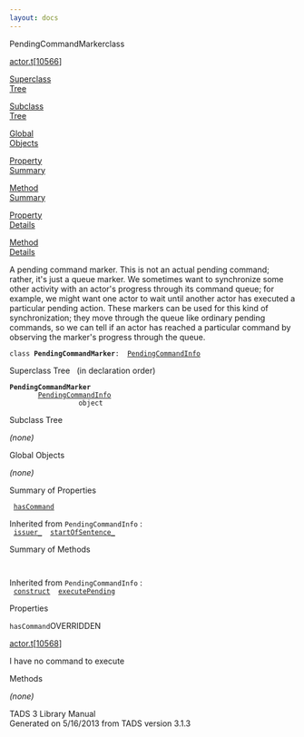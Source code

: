 ```yaml
---
layout: docs
---
```

<span class="title">PendingCommandMarker</span><span class="type">class</span>

[actor.t](../file/actor.t.html)\[[10566](../source/actor.t.html#10566)\]

[Superclass  
Tree](#_SuperClassTree_)

[Subclass  
Tree](#_SubClassTree_)

[Global  
Objects](#_ObjectSummary_)

[Property  
Summary](#_PropSummary_)

[Method  
Summary](#_MethodSummary_)

[Property  
Details](#_Properties_)

[Method  
Details](#_Methods_)

<div class="fdesc">

A pending command marker. This is not an actual pending command; rather,
it's just a queue marker. We sometimes want to synchronize some other
activity with an actor's progress through its command queue; for
example, we might want one actor to wait until another actor has
executed a particular pending action. These markers can be used for this
kind of synchronization; they move through the queue like ordinary
pending commands, so we can tell if an actor has reached a particular
command by observing the marker's progress through the queue.

`class `**`PendingCommandMarker`**` :   `[`PendingCommandInfo`](../object/PendingCommandInfo.html)

</div>

<span id="_SuperClassTree_"></span>

<div class="mjhd">

<span class="hdln">Superclass Tree</span>   (in declaration order)

</div>

**`PendingCommandMarker`**  
`         `[`PendingCommandInfo`](../object/PendingCommandInfo.html)  
`                 object`  
<span id="_SubClassTree_"></span>

<div class="mjhd">

<span class="hdln">Subclass Tree</span>  

</div>

*(none)* <span id="_ObjectSummary_"></span>

<div class="mjhd">

<span class="hdln">Global Objects</span>  

</div>

*(none)* <span id="_PropSummary_"></span>

<div class="mjhd">

<span class="hdln">Summary of Properties</span>  

</div>

` `[`hasCommand`](#hasCommand)`  `

Inherited from `PendingCommandInfo` :  
` `[`issuer_`](../object/PendingCommandInfo.html#issuer_)`  `[`startOfSentence_`](../object/PendingCommandInfo.html#startOfSentence_)`  `

<span id="_MethodSummary_"></span>

<div class="mjhd">

<span class="hdln">Summary of Methods</span>  

</div>

` `

Inherited from `PendingCommandInfo` :  
` `[`construct`](../object/PendingCommandInfo.html#construct)`  `[`executePending`](../object/PendingCommandInfo.html#executePending)`  `

<span id="_Properties_"></span>

<div class="mjhd">

<span class="hdln">Properties</span>  

</div>

<span id="hasCommand"></span>

`hasCommand`<span class="rem">OVERRIDDEN</span>

[actor.t](../file/actor.t.html)\[[10568](../source/actor.t.html#10568)\]

<div class="desc">

I have no command to execute

</div>

<span id="_Methods_"></span>

<div class="mjhd">

<span class="hdln">Methods</span>  

</div>

*(none)*

<div class="ftr">

TADS 3 Library Manual  
Generated on 5/16/2013 from TADS version 3.1.3

</div>
